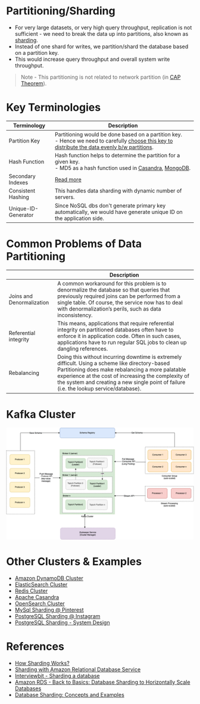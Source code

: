 # Partitioning/Sharding
- For very large datasets, or very high query throughput, replication is not sufficient - we need to break the data up into partitions, also known as [sharding](https://aws.amazon.com/what-is/database-sharding/).
- Instead of one shard for writes, we partition/shard the database based on a partition key. 
- This would increase query throughput and overall system write throughput.

> Note - This partitioning is not related to network partition (in [CAP Theorem](../../2_CAP-PACELC-Theorems/CAPTheorem.md)).

# Key Terminologies

| Terminology         | Description                                                                                                                                                                                                                    |
|---------------------|--------------------------------------------------------------------------------------------------------------------------------------------------------------------------------------------------------------------------------|
| Partition Key       | Partitioning would be done based on a partition key. <br/>- Hence we need to carefully [choose this key to distribute the data evenly b/w partitions](PartitionKey/Readme.md).                                                 |
| Hash Function       | Hash function helps to determine the partition for a given key.<br/>- MD5 as a hash function used in [Casandra](../../11_WideColumn-Databases/ApacheCasandra.md), [MongoDB](../../10_Document-Databases/MongoAtlas/Readme.md). |
| Secondary Indexes   | [Read more](../../5_Database-Internals/Indexing.md)                                                                                                                                                                             |
| Consistent Hashing  | This handles data sharding with dynamic number of servers.                                                                                                                                                                     |
| Unique-ID-Generator | Since NoSQL dbs don't generate primary key automatically, we would have generate unique ID on the application side.                                                                                                            |

# Common Problems of Data Partitioning

|                           | Description                                                                                                                                                                                                                                                                                            |
|---------------------------|--------------------------------------------------------------------------------------------------------------------------------------------------------------------------------------------------------------------------------------------------------------------------------------------------------|
| Joins and Denormalization | A common workaround for this problem is to denormalize the database so that queries that previously required joins can be performed from a single table. Of course, the service now has to deal with denormalization’s perils, such as data inconsistency.                                             |
| Referential integrity     | This means, applications that require referential integrity on partitioned databases often have to enforce it in application code. Often in such cases, applications have to run regular SQL jobs to clean up dangling references.                                                                     |
| Rebalancing               | Doing this without incurring downtime is extremely difficult. Using a scheme like directory-based Partitioning does make rebalancing a more palatable experience at the cost of increasing the complexity of the system and creating a new single point of failure (i.e. the lookup service/database). |

# Kafka Cluster

![](../../../4_MessageBrokersEDA/Kafka/assets/Kafka-Architecture.drawio.png)

# Other Clusters & Examples
- [Amazon DynamoDB Cluster](https://github.com/Anshul619/AWS-Services/tree/main/1_Databases/AmazonDynamoDB/Partioning.md)
- [ElasticSearch Cluster](../../9_Search-Databases/ElasticSearch/Sharding.md)
- [Redis Cluster](https://github.com/Anshul619/AWS-Services/tree/main/1_Databases/AmazonElasticCache/ClusterMode.md)
- [Apache Casandra](../../11_WideColumn-Databases/ApacheCasandra.md)
- [OpenSearch Cluster](https://github.com/Anshul619/AWS-Services/tree/main/1_Databases/AmazonOpenSearch/ManagedCluster.md)
- [MySql Sharding @ Pinterest](../../../../Real-World-Tech-Stacks/Pinterest/MySQLSharding.md)
- [PostgreSQL Sharding @ Instagram](../../../../Real-World-Tech-Stacks/Instagram/PostgreSharding.md)
- [PostgreSQL Sharding - System Design](../../../0_UseCaseDesigns/SocialNetworkFacebookInstagram/Readme.md)

# References
- [How Sharding Works?](https://medium.com/@jeeyoungk/how-sharding-works-b4dec46b3f6)
- [Sharding with Amazon Relational Database Service](https://aws.amazon.com/blogs/database/sharding-with-amazon-relational-database-service/)
- [Interviewbit - Sharding a database](https://www.interviewbit.com/problems/sharding-a-database/)
- [Amazon RDS - Back to Basics: Database Sharding to Horizontally Scale Databases](https://www.youtube.com/watch?v=9q-ZA6WtVy4)
- [Database Sharding: Concepts and Examples](https://www.mongodb.com/resources/products/capabilities/database-sharding-explained)
